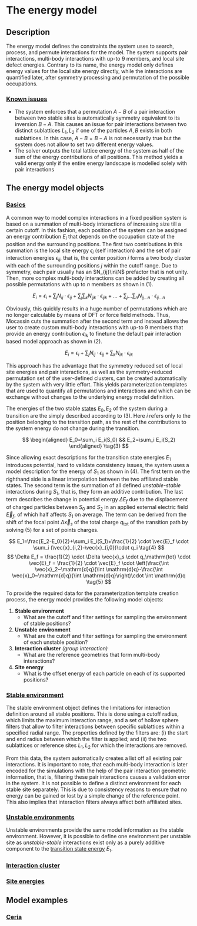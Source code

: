 # The energy model

## Description

The energy model defines the constraints the system uses to search, process, and permute interactions for the model. The system supports pair interactions, multi-body interactions with up-to 9 members, and local site defect energies. Contrary to its name, the energy model only defines energy values for the local site energy directly, while the interactions are quantified later, after symmetry processing and permutation of the possible occupations.

### [**Known issues**](#known-issues)

- The system enforces that a permutation $A-B$ of a pair interaction between two stable sites is automatically symmetry equivalent to its inversion $B-A$. This causes an issue for pair interactions between two distinct sublattices $L_1,L_2$ if one of the particles $A,B$ exists in both sublattices. In this case, $A-B=B-A$ is not necessarily true but the system does not allow to set two different energy values.
- The solver outputs the total lattice energy of the system as half of the sum of the energy contributions of all positions. This method yields a valid energy only if the entire energy landscape is modelled solely with pair interactions

## The energy model objects

### [Basics](#basics)

A common way to model complex interactions in a fixed position system is based on a summation of multi-body interactions of increasing size till a certain cutoff. In this fashion, each position of the system can be assigned an energy contribution $E_i$ that depends on the occupation state of the position and the surrounding positions. The first two contributions in this summation is the local site energy $\epsilon_i$ (self interaction) and the set of pair interaction energies $\epsilon_{ij}$, that is, the center position $i$ forms a two body cluster with each of the surrounding positions $j$ within the cutoff range. Due to symmetry, each pair usually has an $N_{ij}\in\N$ prefactor that is not unity. Then, more complex multi-body interactions can be added by creating all possible permutations with up to $n$ members as shown in (1).

$$
E_i=\epsilon_i + \sum_j N_{ij} \cdot \epsilon_{ij} + \sum_j\sum_k N_{ijk} \cdot \epsilon_{ijk} +...+\sum_j...\sum_n N_{ij...n} \cdot \epsilon_{ij...n}
\tag{1}
$$

Obviously, this quickly results in a huge number of permutations which are no longer calculable by means of DFT or force field methods. Thus, Mocassin cuts the summation after the second term and instead allows the user to create custom multi-body interactions with up-to 9 members that provide an energy contribution $\epsilon_{ik}$ to finetune the default pair interaction based model approach as shown in (2).

$$
E_i=\epsilon_i + \sum_j N_{ij} \cdot \epsilon_{ij} + \sum_k N_{ik} \cdot \epsilon_{ik} 
\tag{2}
$$

This approach has the advantage that the symmetry reduced set of local site energies and pair interactions, as well as the symmetry-reduced permutation set of the user-defined clusters, can be created automatically by the system with very little effort. This yields parameterization templates that are used to quantify all permutations and interactions and which can be exchange without changes to the underlying energy model definition.

The energies of the two stable [states](./transition-model.md) $E_0,E_2$ of the system during a transition are the simply described according to (3). Here $i$ refers only to the position belonging to the transition path, as the rest of the contributions to the system energy do not change during the transition.

$$
\begin{aligned}
   E_0=\sum_i E_i(S_0) && E_2=\sum_i E_i(S_2)
\end{aligned}
\tag{3}
$$

Since allowing exact descriptions for the transition state energies $E_1$ introduces potential, hard to validate consistency issues, the system uses a model description for the energy of $S_1$ as shown in (4). The first term on the righthand side is a linear interpolation between the two affiliated stable states. The second term is the summation of all defined *unstable-stable* interactions during $S_1$, that is, they form an additive contribution. The last term describes the change in potential energy $\Delta E_f$ due to the displacement of charged particles between $S_0$ and $S_2$ in an applied external electric field $\vec{E}_f$, of which half affects $S_1$ on average. The term can be derived from the shift of the focal point $\Delta \vec{x}_s$ of the total charge $q_\mathrm{tot}$ of the transition path by solving (5) for a set of points charges.

$$
E_1=\frac{E_2-E_0}{2}+\sum_i E_i(S_1)+\frac{1}{2} \cdot \vec{E}_f \cdot \sum_i (\vec{x}_{i,2}-\vec{x}_{i,0})\cdot q_i
\tag{4}
$$
$$
\Delta E_f = \frac{1}{2} \cdot \Delta \vec{x}_s \cdot q_\mathrm{tot} \cdot \vec{E}_f
= \frac{1}{2} \cdot \vec{E}_f \cdot \left(\frac{\int \vec{x}_2~\mathrm{d}q}{\int \mathrm{d}q}-\frac{\int \vec{x}_0~\mathrm{d}q}{\int \mathrm{d}q}\right)\cdot \int \mathrm{d}q
\tag{5}
$$

To provide the required data for the parameterization template creation process, the energy model provides the following model objects:

1. **Stable environment**
   - What are the cutoff and filter settings for sampling the environment of stable positions?
2. **Unstable environment**
   - What are the cutoff and filter settings for sampling the environment of each unstable position?
3. **Interaction cluster** *(group interaction)*
   - What are the reference geometries that form multi-body interactions?
4. **Site energy**
   - What is the offset energy of each particle on each of its supported positions?

### [Stable environment](#stable-environment-cutoff-range)

The stable environment object defines the limitations for interaction definition around all stable positions. This is done using a cutoff radius, which limits the maximum interaction range, and a set of hollow sphere filters that allow to filter interactions between specific sublattices within a specified radial range. The properties defined by the filters are: (i) the start and end radius between which the filter is applied; and (ii) the two sublattices or reference sites $L_1,L_2$ for which the interactions are removed.

From this data, the system automatically creates a list off all existing pair interactions. It is important to note, that each multi-body interaction is later encoded for the simulations with the help of the pair interaction geometric information, that is, filtering these pair interactions causes a validation error in the system. It is not possible to define a distinct environment for each stable site separately. This is due to consistency reasons to ensure that no energy can be gained or lost by a simple change of the reference point. This also implies that interaction filters always affect both affiliated sites.

### [Unstable environments](#unstable-environments)

Unstable environments provide the same model information as the stable environment. However, it is possible to define one environment per unstable site as *unstable-stable* interactions exist only as a purely additive component to the [transition state energy](./transition-model.md) $E_1$.

### [Interaction cluster](#group-interaction)

### [Site energies](#site-energies)

## Model examples

### [Ceria](#ceria)